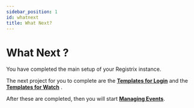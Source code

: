 ```yaml
---
sidebar_position: 1
id: whatnext
title: What Next?
---
```


# What Next ?

You have completed the main setup of your Registrix instance.

The next project for you to complete are the **[Templates for Login](/tutorial-templates/participant/design)** and the **[Templates for Watch](/tutorial-templates/watch/design)** .

After these are completed, then you will start **[Managing Events](/tutorial-events/overview)**.


